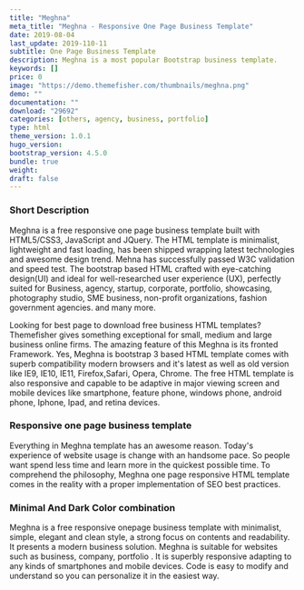 ```yaml
---
title: "Meghna"
meta_title: "Meghna - Responsive One Page Business Template"
date: 2019-08-04
last_update: 2019-110-11
subtitle: One Page Business Template
description: Meghna is a most popular Bootstrap business template. 
keywords: []
price: 0
image: "https://demo.themefisher.com/thumbnails/meghna.png"
demo: ""
documentation: ""
download: "29692"
categories: [others, agency, business, portfolio]
type: html
theme_version: 1.0.1
hugo_version: 
bootstrap_version: 4.5.0
bundle: true
weight:
draft: false
---
```


### Short Description

Meghna is a free responsive one page business template built with HTML5/CSS3, JavaScript and JQuery. The HTML template is minimalist, lightweight and fast loading, has been shipped wrapping latest technologies and awesome design trend. Mehna has successfully passed W3C validation and speed test. The bootstrap based HTML crafted with eye-catching design(UI) and ideal for well-researched user experience (UX), perfectly suited for Business, agency, startup, corporate, portfolio, showcasing, photography studio, SME business, non-profit organizations, fashion government agencies. and many more.

Looking for best page to download free business HTML templates? Themefisher gives something exceptional for small, medium and large business online firms. The amazing feature of this Meghna is its fronted Framework. Yes, Meghna is bootstrap 3 based HTML template comes with superb compatibility modern browsers and it's latest as well as old version like IE9, IE10, IE11, Firefox,Safari, Opera, Chrome. The free HTML template is also responsive and capable to be adaptive in major viewing screen and mobile devices like smartphone, feature phone, windows phone, android phone, Iphone, Ipad, and retina devices.

### Responsive one page business template

Everything in Meghna template has an awesome reason. Today's experience of website usage is change with an handsome pace. So people want spend less time and learn more in the quickest possible time. To comprehend the philosophy, Meghna one page responsive HTML template comes in the reality with a proper implementation of SEO best practices.

### Minimal And Dark Color combination

Meghna is a free responsive onepage business template with minimalist, simple, elegant and clean style, a strong focus on contents and readability. It presents a modern business solution. Meghna is suitable for websites such as business, company, portfolio . It is superbly responsive adapting to any kinds of smartphones and mobile devices. Code is easy to modify and understand so you can personalize it in the easiest way.
